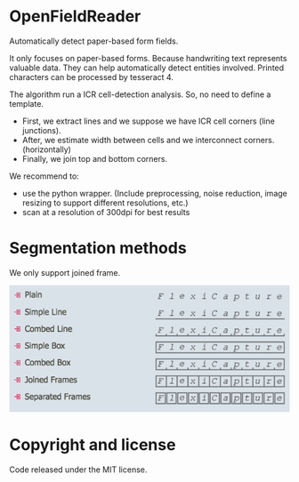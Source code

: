 # OpenFieldReader

Automatically detect paper-based form fields. 

It only focuses on paper-based forms. Because handwriting text represents valuable data. They can help automatically detect entities involved. Printed characters can be processed by tesseract 4.

The algorithm run a ICR cell-detection analysis. So, no need to define a template.

- First, we extract lines and we suppose we have ICR cell corners (line junctions).
- After, we estimate width between cells and we interconnect corners. (horizontally)
- Finally, we join top and bottom corners.

We recommend to:

- use the python wrapper. (Include preprocessing, noise reduction, image resizing to support different resolutions, etc.)
- scan at a resolution of 300dpi for best results

# Segmentation methods

We only support joined frame.

<p align="center">
    <img alt="Example" src="others/images/common_segmentation_methods.png" />
</p>

# Copyright and license
Code released under the MIT license.
